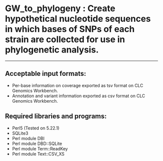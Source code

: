 # GW_to_phylogeny : Create hypothetical nucleotide sequences in which bases of SNPs of each strain are collected for use in phylogenetic analysis.

---

## Acceptable input formats:

+ Per-base information on coverage exported as tsv format on CLC Genomics Workbench.
+ Annotation and variant information exported as csv format on CLC Genomics Workbench.


## Required libraries and programs:

+ Perl5 (Tested on 5.22.1)
+ SQLite3
+ Perl module DBI
+ Perl module DBD::SQLite
+ Perl module Term::ReadKey
+ Perl module Text::CSV_XS

